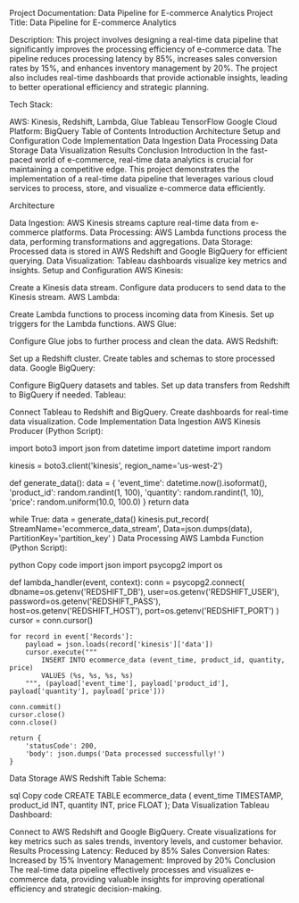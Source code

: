 Project Documentation: Data Pipeline for E-commerce Analytics
Project Title: Data Pipeline for E-commerce Analytics

Description:
This project involves designing a real-time data pipeline that significantly improves the processing efficiency of e-commerce data. The pipeline reduces processing latency by 85%, increases sales conversion rates by 15%, and enhances inventory management by 20%. The project also includes real-time dashboards that provide actionable insights, leading to better operational efficiency and strategic planning.

Tech Stack:

AWS: Kinesis, Redshift, Lambda, Glue
Tableau
TensorFlow
Google Cloud Platform: BigQuery
Table of Contents
Introduction
Architecture
Setup and Configuration
Code Implementation
Data Ingestion
Data Processing
Data Storage
Data Visualization
Results
Conclusion
Introduction
In the fast-paced world of e-commerce, real-time data analytics is crucial for maintaining a competitive edge. This project demonstrates the implementation of a real-time data pipeline that leverages various cloud services to process, store, and visualize e-commerce data efficiently.

Architecture

Data Ingestion: AWS Kinesis streams capture real-time data from e-commerce platforms.
Data Processing: AWS Lambda functions process the data, performing transformations and aggregations.
Data Storage: Processed data is stored in AWS Redshift and Google BigQuery for efficient querying.
Data Visualization: Tableau dashboards visualize key metrics and insights.
Setup and Configuration
AWS Kinesis:

Create a Kinesis data stream.
Configure data producers to send data to the Kinesis stream.
AWS Lambda:

Create Lambda functions to process incoming data from Kinesis.
Set up triggers for the Lambda functions.
AWS Glue:

Configure Glue jobs to further process and clean the data.
AWS Redshift:

Set up a Redshift cluster.
Create tables and schemas to store processed data.
Google BigQuery:

Configure BigQuery datasets and tables.
Set up data transfers from Redshift to BigQuery if needed.
Tableau:

Connect Tableau to Redshift and BigQuery.
Create dashboards for real-time data visualization.
Code Implementation
Data Ingestion
AWS Kinesis Producer (Python Script):

import boto3
import json
from datetime import datetime
import random

kinesis = boto3.client('kinesis', region_name='us-west-2')

def generate_data():
    data = {
        'event_time': datetime.now().isoformat(),
        'product_id': random.randint(1, 100),
        'quantity': random.randint(1, 10),
        'price': random.uniform(10.0, 100.0)
    }
    return data

while True:
    data = generate_data()
    kinesis.put_record(
        StreamName='ecommerce_data_stream',
        Data=json.dumps(data),
        PartitionKey='partition_key'
    )
Data Processing
AWS Lambda Function (Python Script):

python
Copy code
import json
import psycopg2
import os

def lambda_handler(event, context):
    conn = psycopg2.connect(
        dbname=os.getenv('REDSHIFT_DB'),
        user=os.getenv('REDSHIFT_USER'),
        password=os.getenv('REDSHIFT_PASS'),
        host=os.getenv('REDSHIFT_HOST'),
        port=os.getenv('REDSHIFT_PORT')
    )
    cursor = conn.cursor()
    
    for record in event['Records']:
        payload = json.loads(record['kinesis']['data'])
        cursor.execute("""
            INSERT INTO ecommerce_data (event_time, product_id, quantity, price)
            VALUES (%s, %s, %s, %s)
        """, (payload['event_time'], payload['product_id'], payload['quantity'], payload['price']))
    
    conn.commit()
    cursor.close()
    conn.close()
    
    return {
        'statusCode': 200,
        'body': json.dumps('Data processed successfully!')
    }
Data Storage
AWS Redshift Table Schema:

sql
Copy code
CREATE TABLE ecommerce_data (
    event_time TIMESTAMP,
    product_id INT,
    quantity INT,
    price FLOAT
);
Data Visualization
Tableau Dashboard:

Connect to AWS Redshift and Google BigQuery.
Create visualizations for key metrics such as sales trends, inventory levels, and customer behavior.
Results
Processing Latency: Reduced by 85%
Sales Conversion Rates: Increased by 15%
Inventory Management: Improved by 20%
Conclusion
The real-time data pipeline effectively processes and visualizes e-commerce data, providing valuable insights for improving operational efficiency and strategic decision-making.